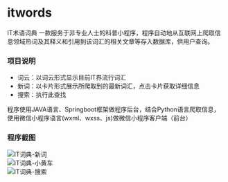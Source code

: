 # itwords
IT术语词典
一款服务于非专业人士的科普小程序，程序自动地从互联网上爬取信息领域热词及其释义和引用到该词汇的相关文章等存入数据库，供用户查询。  

### 项目说明  

- 词云：以词云形式显示目前IT界流行词汇  
- 新词：以卡片形式展示所爬取到的最新词汇，点击卡片获取详细信息  
- 搜索：执行此查找  

程序使用JAVA语言、Springboot框架做程序后台，结合Python语言爬取信息，使用微信小程序语言(wxml、wxss、js)做微信小程序客户端（前台）  
### 程序截图
![IT词典-新词](http://www.tunan.work:8090/upload/2019/8/QQ%E5%9B%BE%E7%89%8720190830231009-7af6e1b1b127405684a10bb2cf7fe882.png)  
![IT词典-小黄车](http://www.tunan.work:8090/upload/2019/8/QQ%E5%9B%BE%E7%89%8720190830231024-8c3c7a6d769c4d188a798f6ecd92e3c6.png)  
![IT词典-搜索](http://www.tunan.work:8090/upload/2019/8/QQ%E5%9B%BE%E7%89%8720190830233423-81ceee9db6ce4e45a1e0aa1fe96fbdda.png)  
